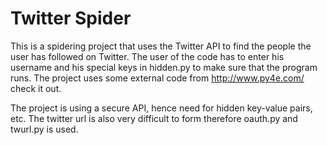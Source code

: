 # Twitter Spider

This is a spidering project that uses the Twitter API to find the people the user has followed on Twitter. The user of the code has to enter his username and his 
special keys in hidden.py to make sure that the program runs. The project uses some external code from http://www.py4e.com/ check it out.

The project is using a secure API, hence need for hidden key-value pairs, etc. The twitter url is also very difficult to form therefore oauth.py and twurl.py is
used. 
